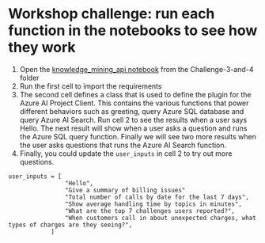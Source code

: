 # Workshop challenge: run each function in the notebooks to see how they work

1. Open the [knowledge_mining_api notebook](./knowledge_mining_api.ipynb) from the Challenge-3-and-4 folder
2. Run the first cell to import the requirements  
3. The second cell defines a class that is used to define the plugin for the Azure AI Project Client. This contains the various functions that power different behaviors such as greeting, query Azure SQL database and query Azure AI Search. Run cell 2 to see the results when a user says Hello. The next result will show when a user asks a question and runs the Azure SQL query function. Finally we will see two more results when the user asks questions that runs the Azure AI Search function. 
4. Finally, you could update the `user_inputs` in cell 2 to try out more questions. 

```shell
user_inputs = [
                "Hello",
                "Give a summary of billing issues"
                "Total number of calls by date for the last 7 days",
                "Show average handling time by topics in minutes",
                "What are the top 7 challenges users reported?",
                "When customers call in about unexpected charges, what types of charges are they seeing?",
            ]
```
